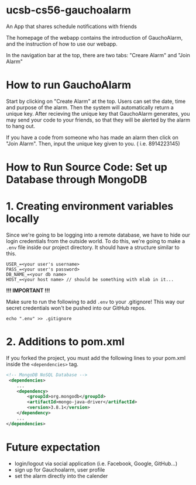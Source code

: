 # ucsb-cs56-gauchoalarm
An App that shares schedule notifications with friends

The homepage of the webapp contains the introduction of GauchoAlarm, and the instruction of how to use our webapp.

In the navigation bar at the top, there are two tabs: "Creare Alarm" and "Join Alarm"

# How to run GauchoAlarm
Start by clicking on "Create Alarm" at the top.
Users can set the date, time and purpose of the alarm. Then the system will automatically return a unique key.
After recieving the unique key that GauchoAlarm generates, you may send your code to your friends,
so that they will be alerted by the alarm to hang out. 

If you have a code from someone who has made an alarm then click on "Join Alarm".
Then, input the unique key given to you. ( i.e. 8914223145) 

# How to Run Source Code: Set up Database through MongoDB

# 1. Creating environment variables locally

Since we're going to be logging into a remote database, we have to hide our login credentials from the outside world. To do this, we're going to make a ```.env``` file inside our project directory. It should have a structure similar to this.

```
USER_=<your user's username>
PASS_=<your user's password>
DB_NAME_=<your db name>
HOST_=<your host name> // should be something with mlab in it...
```
__!!! IMPORTANT !!!__

Make sure to run the following to add ```.env``` to your .gitignore! This way our secret credentials won't be pushed into our GitHub repos.
```
echo ".env" >> .gitignore
```
# 2. Additions to pom.xml

If you forked the project, you must add the following lines to your pom.xml inside the ```<dependencies>``` tag.

```XML
<!-- MongoDB NoSQL Database -->
 <dependencies>
    ...
    <dependency>
        <groupId>org.mongodb</groupId>
        <artifactId>mongo-java-driver</artifactId>
        <version>3.8.1</version>
    </dependency>
    ...
</dependencies>
```

# Future expectation
- login/logout via social application (i.e. Facebook, Google, GitHub...)
- sign up for Gauchoalarm, user profile
- set the alarm directly into the calender
